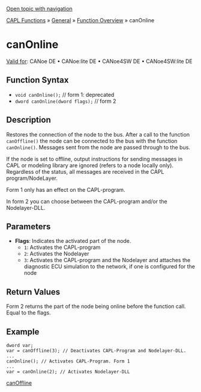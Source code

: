 [Open topic with navigation](../../../../../CANoeDEFamily.htm#Topics/CAPLFunctions/Other/Functions/CAPLfunctionCanOnline.md)

[CAPL Functions](../../CAPLfunctions.md) » [General](../CAPLGeneralStartPage.md) » [Function Overview](../CAPLfunctionsGeneralOverview.md) » canOnline

# canOnline

[Valid for](../../../Shared/FeatureAvailability.md): CANoe DE • CANoe:lite DE • CANoe4SW DE • CANoe4SW:lite DE

## Function Syntax

- `void canOnline();` // form 1: deprecated
- `dword canOnline(dword flags);` // form 2

## Description

Restores the connection of the node to the bus. After a call to the function `canOffline()` the node can be connected to the bus with the function `canOnline()`. Messages sent from the node are passed through to the bus.

If the node is set to offline, output instructions for sending messages in CAPL or modeling library are ignored (refers to a node locally only). Regardless of the status, all messages are received in the CAPL program/NodeLayer.

Form 1 only has an effect on the CAPL-program.

In form 2 you can choose between the CAPL-program and/or the Nodelayer-DLL.

## Parameters

- **Flags**: Indicates the activated part of the node.
  - `1`: Activates the CAPL-program
  - `2`: Activates the Nodelayer
  - `3`: Activates the CAPL-program and the Nodelayer and attaches the diagnostic ECU simulation to the network, if one is configured for the node

## Return Values

Form 2 returns the part of the node being online before the function call. Equal to the flags.

## Example

```plaintext
dword var;
var = canOffline(3); // Deactivates CAPL-Program and Nodelayer-DLL.
...
canOnline(); // Activates CAPL-Program. Form 1
...
var = canOnline(2); // Activates Nodelayer-DLL
```

[canOffline](CAPLfunctionCanOffline.md)
